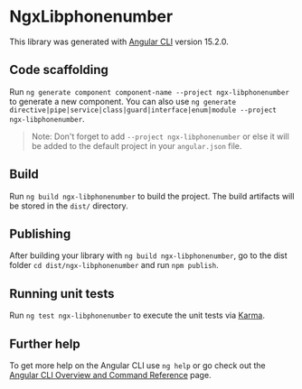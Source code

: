 # NgxLibphonenumber

This library was generated with [Angular CLI](https://github.com/angular/angular-cli) version 15.2.0.

## Code scaffolding

Run `ng generate component component-name --project ngx-libphonenumber` to generate a new component. You can also use `ng generate directive|pipe|service|class|guard|interface|enum|module --project ngx-libphonenumber`.
> Note: Don't forget to add `--project ngx-libphonenumber` or else it will be added to the default project in your `angular.json` file. 

## Build

Run `ng build ngx-libphonenumber` to build the project. The build artifacts will be stored in the `dist/` directory.

## Publishing

After building your library with `ng build ngx-libphonenumber`, go to the dist folder `cd dist/ngx-libphonenumber` and run `npm publish`.

## Running unit tests

Run `ng test ngx-libphonenumber` to execute the unit tests via [Karma](https://karma-runner.github.io).

## Further help

To get more help on the Angular CLI use `ng help` or go check out the [Angular CLI Overview and Command Reference](https://angular.io/cli) page.
